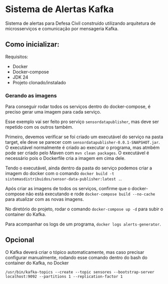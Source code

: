 # Sistema de Alertas Kafka
Sistema de alertas para Defesa Civil construído utilizando arquitetura de microsserviços e comunicação por mensageria Kafka.

## Como inicializar:
Requisitos:
- Docker
- Docker-compose
- JDK 24
- Projeto clonado/instalado

### Gerando as imagens
Para conseguir rodar todos os serviços dentro do docker-compose, é preciso gerar uma imagem para cada serviço.

Esse exemplo vai ser feito pro serviço `sensordatapublisher`, mas deve ser repetido com os outros também.

Primeiro, devemos verificar se foi criado um executável do serviço na pasta target, ele deve se parecer com `sensordatapublisher-0.0.1-SNAPSHOT.jar`. O executável normalmente é criado ao executar o programa, mas atmbém pode ser criado pelo Maven com `mvn clean packages`. O executável é necessário pois o Dockerfile cria a imagem em cima dele.

Tendo o executável, ainda dentro da pasta do serviço podemos criar a imagem do docker com o comando `docker build -t sistemasdistribuidos/sensor-data-publisher:latest .`.

Após criar as imagens de todos os serviços, confirme que o docker-compose não está executando e rode `docker-compose build --no-cache` para atualizar com as novas imagens.

No diretório do projeto, rodar o comando `docker-compose up -d` para subir o container do Kafka.

Para acompanhar os logs de um programa, `docker logs alerts-generator`.

## Opcional
O Kafka deverá criar o tópico automaticamente, mas caso precisar configurar manualmente, rodando esse comando dentro do bash do container do Kafka, no Docker

`/usr/bin/kafka-topics --create --topic sensores --bootstrap-server localhost:9092 --partitions 1 --replication-factor 1`
